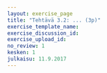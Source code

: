 ```yaml
---
layout: exercise_page
title: "Tehtävä 3.2: ... (3p)"
exercise_template_name: 
exercise_discussion_id: 
exercise_upload_id: 
no_review: 1
kesken: 1
julkaisu: 11.9.2017
---
```


